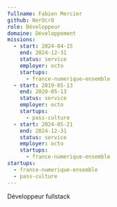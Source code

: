 ```yaml
---
fullname: Fabien Mercier
github: NerOcrO
role: Développeur
domaine: Développement
missions:
  - start: 2024-04-15
    end: 2024-12-31
    status: service
    employer: octo
    startups:
      - france-numerique-ensemble
  - start: 2019-05-13
    end: 2020-05-13
    status: service
    employer: octo
    startups:
      - pass-culture
  - start: 2024-05-21
    end: 2024-12-31
    status: service
    employer: octo
    startups:
      - france-numerique-ensemble
startups:
  - france-numerique-ensemble
  - pass-culture
---
```

Développeur fullstack
